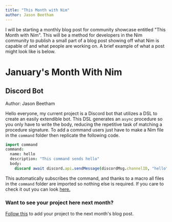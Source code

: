```yaml
---
title: "This Month with Nim"
author: Jason Beetham
---
```

I will be starting a monthly blog post for community showcase entitled "This Month with Nim". This will be a method for developers in the Nim community to publish a small part of a blog post showing off what Nim is capable of and what people are working on. A brief example of what a post might look like is below.

# January's Month With Nim

## Discord Bot
Author: Jason Beetham

Hello everyone, my current project is a Discord bot that utilizes a DSL to create an easily extendible bot. This DSL generates an `async` procedure so you only have to write the body, reducing the repetitive task of matching a procedure signature. To add a command users just have to make a Nim file in the `command` folder then replicate the following code.
```nim
import command
command:
  name: hello
  description: "This command sends hello"
  body:
    discard await discord.api.sendMessage(discordMsg.channelID, "hello")
```
This automatically subscribes the command, and thanks to a macro all files in the `command` folder are imported so nothing else is required.
If you care to check it out you can look [here.](https://github.com/GaryM-exkage/GDGW-Maverick-Bot)


### Want to see your project here next month?

[Follow this](https://github.com/beef331/website) to add your project to the next month's blog post.